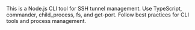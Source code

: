 <!-- Use this file to provide workspace-specific custom instructions to Copilot. For more details, visit https://code.visualstudio.com/docs/copilot/copilot-customization#_use-a-githubcopilotinstructionsmd-file -->

This is a Node.js CLI tool for SSH tunnel management. Use TypeScript, commander, child_process, fs, and get-port. Follow best practices for CLI tools and process management.
